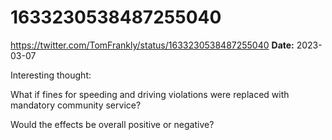 # 1633230538487255040
https://twitter.com/TomFrankly/status/1633230538487255040
**Date:** 2023-03-07

Interesting thought:

What if fines for speeding and driving violations were replaced with mandatory community service?

Would the effects be overall positive or negative?
